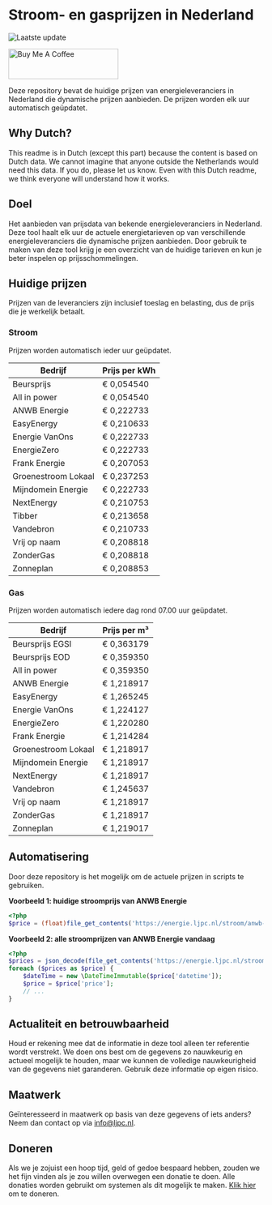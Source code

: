 # Stroom- en gasprijzen in Nederland

![Laatste update](https://img.shields.io/badge/laatste%20update-2025--05--22%2009%3A00%20CET-brightgreen)

<a href="https://www.buymeacoffee.com/Lars-" target="_blank"><img src="https://cdn.buymeacoffee.com/buttons/v2/default-orange.png" alt="Buy Me A Coffee" height="60" style="height: 60px !important;width: 217px !important;" ></a>

Deze repository bevat de huidige prijzen van energieleveranciers in Nederland die dynamische prijzen aanbieden. De prijzen worden elk uur automatisch geüpdatet.

## Why Dutch?

This readme is in Dutch (except this part) because the content is based on Dutch data. We cannot imagine that anyone outside the Netherlands would need this data. If you do, please let us know. Even with this Dutch readme, we think
everyone will understand how it works.

## Doel

Het aanbieden van prijsdata van bekende energieleveranciers in Nederland. Deze tool haalt elk uur de actuele energietarieven op van verschillende energieleveranciers die dynamische prijzen aanbieden. Door gebruik te maken van deze tool
krijg je een overzicht van de huidige tarieven en kun je beter inspelen op prijsschommelingen.

## Huidige prijzen

Prijzen van de leveranciers zijn inclusief toeslag en belasting, dus de prijs die je werkelijk betaalt.

### Stroom

Prijzen worden automatisch ieder uur geüpdatet.

 Bedrijf | Prijs per kWh 
---------|---------------
Beursprijs | € 0,054540
All in power | € 0,054540
ANWB Energie | € 0,222733
EasyEnergy | € 0,210633
Energie VanOns | € 0,222733
EnergieZero | € 0,222733
Frank Energie | € 0,207053
Groenestroom Lokaal | € 0,237253
Mijndomein Energie | € 0,222733
NextEnergy | € 0,210753
Tibber | € 0,213658
Vandebron | € 0,210733
Vrij op naam | € 0,208818
ZonderGas | € 0,208818
Zonneplan | € 0,208853


### Gas

Prijzen worden automatisch iedere dag rond 07.00 uur geüpdatet.

 Bedrijf | Prijs per m³ 
---------|--------------
Beursprijs EGSI | € 0,363179
Beursprijs EOD | € 0,359350
All in power | € 0,359350
ANWB Energie | € 1,218917
EasyEnergy | € 1,265245
Energie VanOns | € 1,224127
EnergieZero | € 1,220280
Frank Energie | € 1,214284
Groenestroom Lokaal | € 1,218917
Mijndomein Energie | € 1,218917
NextEnergy | € 1,218917
Vandebron | € 1,245637
Vrij op naam | € 1,218917
ZonderGas | € 1,218917
Zonneplan | € 1,219017


## Automatisering

Door deze repository is het mogelijk om de actuele prijzen in scripts te gebruiken.

**Voorbeeld 1: huidige stroomprijs van ANWB Energie**

```php
<?php
$price = (float)file_get_contents('https://energie.ljpc.nl/stroom/anwb-energie-nu.txt');

```

**Voorbeeld 2: alle stroomprijzen van ANWB Energie vandaag**

```php
<?php
$prices = json_decode(file_get_contents('https://energie.ljpc.nl/stroom/all-in-power-vandaag.json'),true);
foreach ($prices as $price) {
    $dateTime = new \DateTimeImmutable($price['datetime']);
    $price = $price['price'];
    // ...
}
```

## Actualiteit en betrouwbaarheid

Houd er rekening mee dat de informatie in deze tool alleen ter referentie wordt verstrekt. We doen ons best om de gegevens zo nauwkeurig en actueel mogelijk te houden, maar we kunnen de volledige nauwkeurigheid van de gegevens niet
garanderen. Gebruik deze informatie op eigen risico.

## Maatwerk

Geïnteresseerd in maatwerk op basis van deze gegevens of iets anders? Neem dan contact op
via [info@ljpc.nl](mailto:info@ljpc.nl?subject=Energie%20prijzen).

## Doneren

Als we je zojuist een hoop tijd, geld of gedoe bespaard hebben, zouden we het fijn vinden als je zou willen overwegen een
donatie te doen. Alle donaties worden gebruikt om systemen als dit mogelijk te
maken. [Klik hier](https://www.buymeacoffee.com/Lars-) om te doneren.
